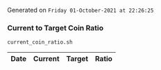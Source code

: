 Generated on `Friday 01-October-2021 at 22:26:25`

### Current to Target Coin Ratio
`current_coin_ratio.sh`

Date|Current|Target|Ratio
---|---|---|---
